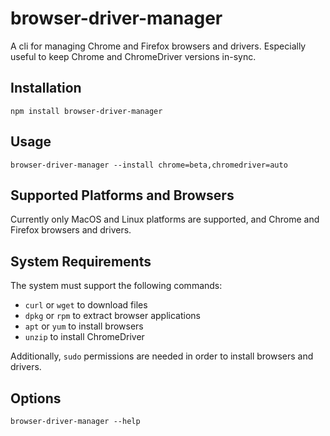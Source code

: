 # browser-driver-manager
A cli for managing Chrome and Firefox browsers and drivers. Especially useful to keep Chrome and ChromeDriver versions in-sync.

## Installation

```terminal
npm install browser-driver-manager
```

## Usage

```terminal
browser-driver-manager --install chrome=beta,chromedriver=auto
```

## Supported Platforms and Browsers

Currently only MacOS and Linux platforms are supported, and Chrome and Firefox browsers and drivers.

## System Requirements

The system must support the following commands:

- `curl` or `wget` to download files
- `dpkg` or `rpm` to extract browser applications
- `apt` or `yum` to install browsers
- `unzip` to install ChromeDriver

Additionally, `sudo` permissions are needed in order to install browsers and drivers.

## Options

```terminal
browser-driver-manager --help
```

<!-- 

Get the currently installed version

```terminal
browser-driver-manager --installed-version chrome
```

Get the file path 

```terminal
browser-driver-manager --which chrome
```

Get the version to install

```terminal
browser-driver-manager --get-version chromedriver=auto
``` -->
